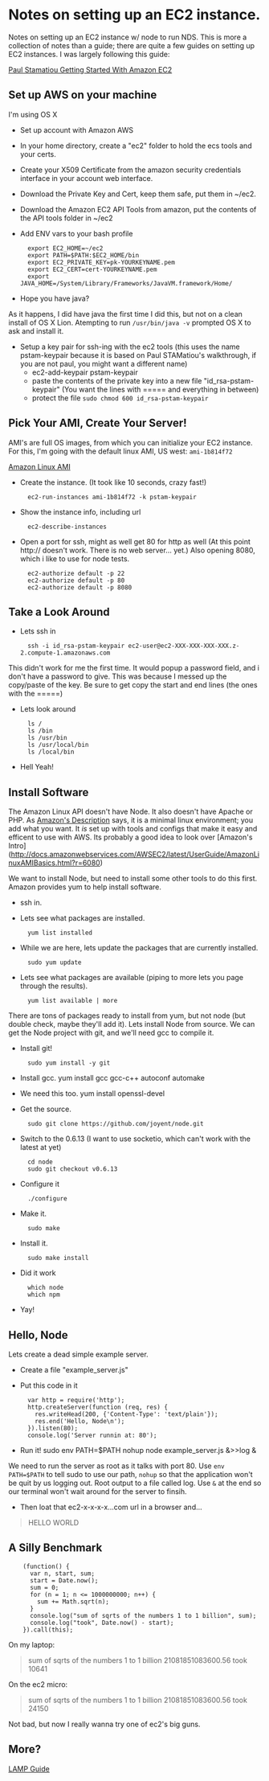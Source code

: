 Notes on setting up an EC2 instance.
===

Notes on setting up an EC2 instance w/ node to run NDS. This is more a collection of notes than a guide; there are quite a few guides on setting up EC2 instances. I was largely following this guide:

[Paul Stamatiou Getting Started With Amazon EC2](http://paulstamatiou.com/how-to-getting-started-with-amazon-ec2)


Set up AWS on your machine
---

I'm using OS X

* Set up account with Amazon AWS
* In your home directory, create a "ec2" folder to hold the ecs tools and your certs.
* Create your X509 Certificate from the amazon security credentials interface in your account web interface.
* Download the Private Key and Cert, keep them safe, put them in ~/ec2.
* Download the Amazon EC2 API Tools from amazon, put the contents of the API tools folder in ~/ec2

* Add ENV vars to your bash profile

		export EC2_HOME=~/ec2
		export PATH=$PATH:$EC2_HOME/bin
		export EC2_PRIVATE_KEY=pk-YOURKEYNAME.pem
		export EC2_CERT=cert-YOURKEYNAME.pem
		export JAVA_HOME=/System/Library/Frameworks/JavaVM.framework/Home/

* Hope you have java?

As it happens, I did have java the first time I did this, but not on a clean install of OS X Lion. Atempting to run `/usr/bin/java -v` prompted OS X to ask and install it.

* Setup a key pair for ssh-ing with the ec2 tools (this uses the name pstam-keypair because it is based on Paul STAMatiou's walkthrough, if you are not paul, you might want a different name)
	* ec2-add-keypair pstam-keypair
	* paste the contents of the private key into a new file "id_rsa-pstam-keypair" (You want the lines with ===== and everything in between)
	* protect the file `sudo chmod 600 id_rsa-pstam-keypair`


Pick Your AMI, Create Your Server!
---

AMI's are full OS images, from which you can initialize your EC2 instance. For this, I'm going with the default linux AMI, US west: `ami-1b814f72` 

[Amazon Linux AMI](http://aws.amazon.com/amazon-linux-ami/)

* Create the instance. (It took like 10 seconds, crazy fast!)

		ec2-run-instances ami-1b814f72 -k pstam-keypair

* Show the instance info, including url
		
		ec2-describe-instances

* Open a port for ssh, might as well get 80 for http as well (At this point http:// doesn't work. There is no web server... yet.) Also opening 8080, which i like to use for node tests.

		ec2-authorize default -p 22 
		ec2-authorize default -p 80
		ec2-authorize default -p 8080


Take a Look Around
---

* Lets ssh in

		ssh -i id_rsa-pstam-keypair ec2-user@ec2-XXX-XXX-XXX-XXX.z-2.compute-1.amazonaws.com

This didn't work for me the first time. It would popup a password field, and i don't have a password to give.
This was because I messed up the copy/paste of the key. Be sure to get copy the start and end lines (the ones with the =====)

* Lets look around 

		ls /
		ls /bin
		ls /usr/bin
		ls /usr/local/bin
		ls /local/bin

* Hell Yeah!


Install Software
---

The Amazon Linux API doesn't have Node. It also doesn't have Apache or PHP. As [Amazon's Description](http://aws.amazon.com/amazon-linux-ami/) says, it is a minimal linux environment; you add what you want. It _is_ set up with tools and configs that make it easy and efficent to use with AWS. Its probably a good idea to look over [Amazon's Intro] (http://docs.amazonwebservices.com/AWSEC2/latest/UserGuide/AmazonLinuxAMIBasics.html?r=6080)

We want to install Node, but need to install some other tools to do this first. Amazon provides yum to help install software. 

* ssh in.
* Lets see what packages are installed.
	
		yum list installed

* While we are here, lets update the packages that are currently installed.

		sudo yum update

* Lets see what packages are available (piping to more lets you page through the results).

		yum list available | more

There are tons of packages ready to install from yum, but not node (but double check, maybe they'll add it). Lets install Node from source. We can get the Node project with git, and we'll need gcc to compile it.

* Install git!
		
		sudo yum install -y git

* Install gcc.
		yum install gcc gcc-c++ autoconf automake

* We need this too.
	yum install openssl-devel

* Get the source.
		
		sudo git clone https://github.com/joyent/node.git

* Switch to the 0.6.13 (I want to use socketio, which can't work with the latest at yet)

		cd node
		sudo git checkout v0.6.13

* Configure it
		
		./configure

* Make it.
		
		sudo make

* Install it.
	
		sudo make install

* Did it work
		
		which node
		which npm

* Yay!


Hello, Node
---
Lets create a dead simple example server.

* Create a file "example_server.js"
* Put this code in it

		var http = require('http');
		http.createServer(function (req, res) {
		  res.writeHead(200, {'Content-Type': 'text/plain'});
		  res.end('Hello, Node\n');
		}).listen(80);
		console.log('Server runnin at: 80');

* Run it!
sudo env PATH=$PATH nohup node example_server.js &>>log &

We need to run the server as root as it talks with port 80. Use `env PATH=$PATH` to tell sudo to use our path, `nohup` so that the application won't be quit by us logging out. Root output to a file called log. Use `&` at the end so our terminal won't wait around for the server to finsih.

* Then loat that ec2-x-x-x-x...com url in a browser and...

> HELLO WORLD


A Silly Benchmark
---

		(function() {
		  var n, start, sum;
		  start = Date.now();
		  sum = 0;
		  for (n = 1; n <= 1000000000; n++) {
		    sum += Math.sqrt(n);
		  }
		  console.log("sum of sqrts of the numbers 1 to 1 billion", sum);
		  console.log("took", Date.now() - start);
		}).call(this);

On my laptop:

> sum of sqrts of the numbers 1 to 1 billion 21081851083600.56
> took 10641

On the ec2 micro:

> sum of sqrts of the numbers 1 to 1 billion 21081851083600.56
> took 24150

Not bad, but now I really wanna try one of ec2's big guns.


More?
---
[LAMP Guide](http://codelikezell.com/setting-up-rails-mysql-php-apache-and-git-on-ec2/)




